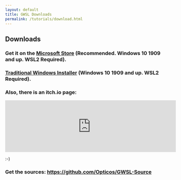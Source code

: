```yaml
---
layout: default
title: GWSL Downloads
permalink: /tutorials/download.html
---
```


## Downloads

### Get it on the [Microsoft Store](https://www.microsoft.com/en-us/p/gwsl/9nl6kd1h33v3) (Recommended. Windows 10 1909 and up. WSL2 Required).

### [Traditional Windows Installer](https://github.com/Opticos/GWSL-Source/releases/) (Windows 10 1909 and up. WSL2 Required).

### Also, there is an itch.io page:

<iframe src="https://itch.io/embed/779749" width="552" height="167" frameborder="0"><a href="https://opticos.itch.io/gwsl">GWSL by Optico5</a></iframe>

:-)

### Get the sources: https://github.com/Opticos/GWSL-Source
